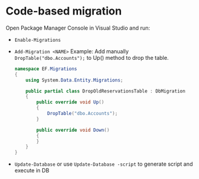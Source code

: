 # Code-based migration

Open Package Manager Console in Visual Studio and run:
- `Enable-Migrations`
- `Add-Migration <NAME>`
    Example: Add manually `DropTable("dbo.Accounts");` to Up() method to drop the table.

    ```` cs
    namespace EF.Migrations
    {
        using System.Data.Entity.Migrations;

        public partial class DropOldReservationsTable : DbMigration
        {
            public override void Up()
            {
                DropTable("dbo.Accounts");
            }

            public override void Down()
            {
            }
        }
    }
    ````
- `Update-Database` or use `Update-Database -script` to generate script and execute in DB

